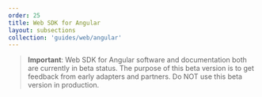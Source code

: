 ```yaml
---
order: 25
title: Web SDK for Angular
layout: subsections
collection: 'guides/web/angular'
---
```


> **Important**: Web SDK for Angular software and documentation both are currently in beta status. The purpose of this beta version is to get feedback from early adapters and partners. Do NOT use this beta version in production.
